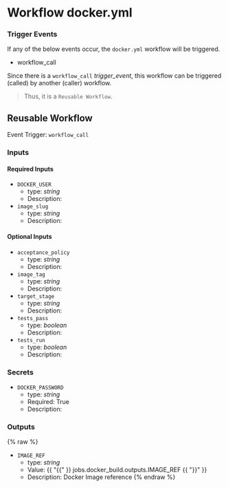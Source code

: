 # Workflow docker.yml

### Trigger Events

If any of the below events occur, the `docker.yml` workflow will be triggered.

- workflow_call

Since there is a `workflow_call` _trigger_event_, this workflow can be triggered (called) by another (caller) workflow.
> Thus, it is a `Reusable Workflow`.


## Reusable Workflow

Event Trigger: `workflow_call`

### Inputs

#### Required Inputs

- `DOCKER_USER`
    - type: _string_
    - Description: 
- `image_slug`
    - type: _string_
    - Description: 

#### Optional Inputs

- `acceptance_policy`
    - type: _string_
    - Description: 
- `image_tag`
    - type: _string_
    - Description: 
- `target_stage`
    - type: _string_
    - Description: 
- `tests_pass`
    - type: _boolean_
    - Description: 
- `tests_run`
    - type: _boolean_
    - Description: 

### Secrets

- `DOCKER_PASSWORD`
    - type: _string_
    - Required: True
    - Description: 

### Outputs
{% raw %}
- `IMAGE_REF`
    - type: _string_
    - Value: {{ "{{" }} jobs.docker_build.outputs.IMAGE_REF {{ "}}" }}
    - Description: Docker Image reference
{% endraw %}
